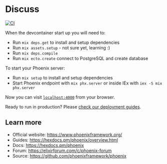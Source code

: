 # Discuss

[![CI](https://github.com/newmancodes/discuss/actions/workflows/main.yml/badge.svg)](https://github.com/newmancodes/discuss/actions/workflows/main.yml)

When the devcontainer start up you will need to:

  * Run `mix deps.get` to install and setup dependencies
  * Run `mix assets.setup` - not sure yet, learning :)
  * Run `mix deps.compile`
  * Run `mix ecto.create` connect to PostgreSQL and create database

To start your Phoenix server:

  * Run `mix setup` to install and setup dependencies
  * Start Phoenix endpoint with `mix phx.server` or inside IEx with `iex -S mix phx.server`

Now you can visit [`localhost:4000`](http://localhost:4000) from your browser.

Ready to run in production? Please [check our deployment guides](https://hexdocs.pm/phoenix/deployment.html).

## Learn more

  * Official website: https://www.phoenixframework.org/
  * Guides: https://hexdocs.pm/phoenix/overview.html
  * Docs: https://hexdocs.pm/phoenix
  * Forum: https://elixirforum.com/c/phoenix-forum
  * Source: https://github.com/phoenixframework/phoenix
